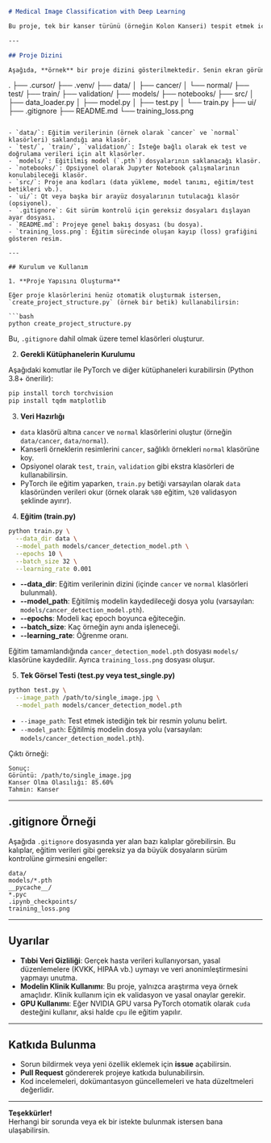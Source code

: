 ```md
# Medical Image Classification with Deep Learning

Bu proje, tek bir kanser türünü (örneğin Kolon Kanseri) tespit etmek için bir derin öğrenme modeli geliştirmeyi amaçlar. Model, yüklenen tıbbi görüntüden kanser olup olmadığına dair bir olasılık değeri üretir (örneğin `%80 kanser` gibi).

---

## Proje Dizini

Aşağıda, **örnek** bir proje dizini gösterilmektedir. Senin ekran görüntünde benzer bir yapı olduğunu görüyorum:

```
.
├── .cursor/
├── .venv/
├── data/
│   ├── cancer/
│   └── normal/
├── test/
├── train/
├── validation/
├── models/
├── notebooks/
├── src/
│   ├── data_loader.py
│   ├── model.py
│   ├── test.py
│   └── train.py
├── ui/
├── .gitignore
├── README.md
└── training_loss.png
```

- `data/`: Eğitim verilerinin (örnek olarak `cancer` ve `normal` klasörleri) saklandığı ana klasör.
- `test/`, `train/`, `validation/`: İsteğe bağlı olarak ek test ve doğrulama verileri için alt klasörler.
- `models/`: Eğitilmiş model (`.pth`) dosyalarının saklanacağı klasör.
- `notebooks/`: Opsiyonel olarak Jupyter Notebook çalışmalarının konulabileceği klasör.
- `src/`: Proje ana kodları (data yükleme, model tanımı, eğitim/test betikleri vb.).
- `ui/`: Qt veya başka bir arayüz dosyalarının tutulacağı klasör (opsiyonel).
- `.gitignore`: Git sürüm kontrolü için gereksiz dosyaları dışlayan ayar dosyası.
- `README.md`: Projeye genel bakış dosyası (bu dosya).
- `training_loss.png`: Eğitim sürecinde oluşan kayıp (loss) grafiğini gösteren resim.

---

## Kurulum ve Kullanım

1. **Proje Yapısını Oluşturma**

Eğer proje klasörlerini henüz otomatik oluşturmak istersen, `create_project_structure.py` (örnek bir betik) kullanabilirsin:

```bash
python create_project_structure.py
```

Bu, `.gitignore` dahil olmak üzere temel klasörleri oluşturur.

2. **Gerekli Kütüphanelerin Kurulumu**

Aşağıdaki komutlar ile PyTorch ve diğer kütüphaneleri kurabilirsin (Python 3.8+ önerilir):

```bash
pip install torch torchvision
pip install tqdm matplotlib
```

3. **Veri Hazırlığı**

- `data` klasörü altına `cancer` ve `normal` klasörlerini oluştur (örneğin `data/cancer`, `data/normal`).
- Kanserli örneklerin resimlerini `cancer`, sağlıklı örnekleri `normal` klasörüne koy.
- Opsiyonel olarak `test`, `train`, `validation` gibi ekstra klasörleri de kullanabilirsin.
- PyTorch ile eğitim yaparken, `train.py` betiği varsayılan olarak `data` klasöründen verileri okur (örnek olarak `%80` eğitim, `%20` validasyon şeklinde ayırır).

4. **Eğitim (train.py)**

```bash
python train.py \
  --data_dir data \
  --model_path models/cancer_detection_model.pth \
  --epochs 10 \
  --batch_size 32 \
  --learning_rate 0.001
```

- **--data_dir**: Eğitim verilerinin dizini (içinde `cancer` ve `normal` klasörleri bulunmalı).
- **--model_path**: Eğitilmiş modelin kaydedileceği dosya yolu (varsayılan: `models/cancer_detection_model.pth`).
- **--epochs**: Modeli kaç epoch boyunca eğiteceğin.
- **--batch_size**: Kaç örneğin aynı anda işleneceği.
- **--learning_rate**: Öğrenme oranı.

Eğitim tamamlandığında `cancer_detection_model.pth` dosyası `models/` klasörüne kaydedilir. Ayrıca `training_loss.png` dosyası oluşur.

5. **Tek Görsel Testi (test.py veya test_single.py)**

```bash
python test.py \
  --image_path /path/to/single_image.jpg \
  --model_path models/cancer_detection_model.pth
```

- `--image_path`: Test etmek istediğin tek bir resmin yolunu belirt.
- `--model_path`: Eğitilmiş modelin dosya yolu (varsayılan: `models/cancer_detection_model.pth`).

Çıktı örneği:

```
Sonuç:
Görüntü: /path/to/single_image.jpg
Kanser Olma Olasılığı: 85.60%
Tahmin: Kanser
```

---

## .gitignore Örneği

Aşağıda `.gitignore` dosyasında yer alan bazı kalıplar görebilirsin. Bu kalıplar, eğitim verileri gibi gereksiz ya da büyük dosyaların sürüm kontrolüne girmesini engeller:

```gitignore
data/
models/*.pth
__pycache__/
*.pyc
.ipynb_checkpoints/
training_loss.png
```

---

## Uyarılar

- **Tıbbi Veri Gizliliği**: Gerçek hasta verileri kullanıyorsan, yasal düzenlemelere (KVKK, HIPAA vb.) uymayı ve veri anonimleştirmesini yapmayı unutma.
- **Modelin Klinik Kullanımı**: Bu proje, yalnızca araştırma veya örnek amaçlıdır. Klinik kullanım için ek validasyon ve yasal onaylar gerekir.
- **GPU Kullanımı**: Eğer NVIDIA GPU varsa PyTorch otomatik olarak `cuda` desteğini kullanır, aksi halde `cpu` ile eğitim yapılır.

---

## Katkıda Bulunma

- Sorun bildirmek veya yeni özellik eklemek için **issue** açabilirsin.
- **Pull Request** göndererek projeye katkıda bulunabilirsin.
- Kod incelemeleri, dokümantasyon güncellemeleri ve hata düzeltmeleri değerlidir.

---

**Teşekkürler!**  
Herhangi bir sorunda veya ek bir istekte bulunmak istersen bana ulaşabilirsin.
```

